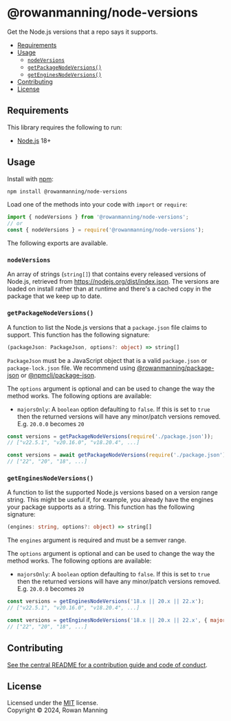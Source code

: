 
# @rowanmanning/node-versions

Get the Node.js versions that a repo says it supports.

* [Requirements](#requirements)
* [Usage](#usage)
  * [`nodeVersions`](#nodeversions)
  * [`getPackageNodeVersions()`](#getpackagenodeversions)
  * [`getEnginesNodeVersions()`](#getenginesnodeversions)
* [Contributing](#contributing)
* [License](#license)


## Requirements

This library requires the following to run:

  * [Node.js](https://nodejs.org/) 18+


## Usage

Install with [npm](https://www.npmjs.com/):

```sh
npm install @rowanmanning/node-versions
```

Load one of the methods into your code with `import` or `require`:

```js
import { nodeVersions } from '@rowanmanning/node-versions';
// or
const { nodeVersions } = require('@rowanmanning/node-versions');
```

The following exports are available.

### `nodeVersions`

An array of strings (`string[]`) that contains every released versions of Node.js, retrieved from <https://nodejs.org/dist/index.json>. The versions are loaded on install rather than at runtime and there's a cached copy in the package that we keep up to date.

### `getPackageNodeVersions()`

A function to list the Node.js versions that a `package.json` file claims to support. This function has the following signature:

```ts
(packageJson: PackageJson, options?: object) => string[]
```

`PackageJson` must be a JavaScript object that is a valid `package.json` or `package-lock.json` file. We recommend using [@rowanmanning/package-json](../package-json#readme) or [@npmcli/package-json](https://github.com/npm/package-json#readme).

The `options` argument is optional and can be used to change the way the method works. The following options are available:

  * `majorsOnly`: A `boolean` option defaulting to `false`. If this is set to `true` then the returned versions will have any minor/patch versions removed. E.g. `20.0.0` becomes `20`

```js
const versions = getPackageNodeVersions(require('./package.json'));
// ["v22.5.1", "v20.16.0", "v18.20.4", ...]

const versions = await getPackageNodeVersions(require('./package.json'), { majorsOnly: true });
// ["22", "20", "18", ...]
```

### `getEnginesNodeVersions()`

A function to list the supported Node.js versions based on a version range string. This might be useful if, for example, you already have the engines your package supports as a string. This function has the following signature:

```ts
(engines: string, options?: object) => string[]
```

The `engines` argument is required and must be a semver range.

The `options` argument is optional and can be used to change the way the method works. The following options are available:

  * `majorsOnly`: A `boolean` option defaulting to `false`. If this is set to `true` then the returned versions will have any minor/patch versions removed. E.g. `20.0.0` becomes `20`

```js
const versions = getEnginesNodeVersions('18.x || 20.x || 22.x');
// ["v22.5.1", "v20.16.0", "v18.20.4", ...]

const versions = getEnginesNodeVersions('18.x || 20.x || 22.x', { majorsOnly: true });
// ["22", "20", "18", ...]
```


## Contributing

[See the central README for a contribution guide and code of conduct](https://github.com/rowanmanning/repo-tools#contributing).


## License

Licensed under the [MIT](https://github.com/rowanmanning/repo-tools/blob/main/LICENSE) license.<br/>
Copyright &copy; 2024, Rowan Manning
